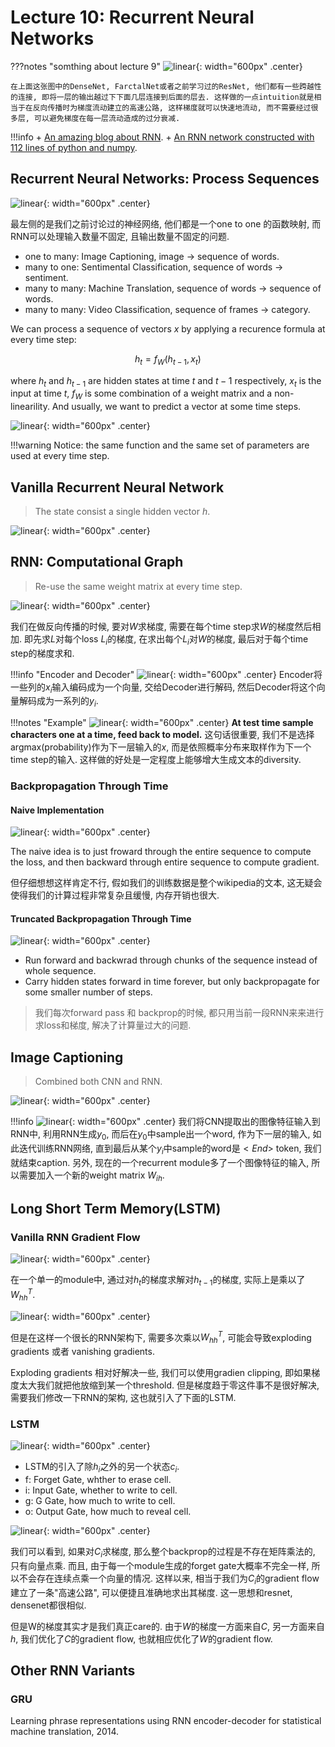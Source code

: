 # Lecture 10: Recurrent Neural Networks

???notes "somthing about lecture 9"
    ![linear](./images/Lec10/1%20(8).png){: width="600px" .center}

    在上面这张图中的DenseNet, FarctalNet或者之前学习过的ResNet, 他们都有一些跨越性的连接, 即将一层的输出越过下下面几层连接到后面的层去. 这样做的一点intuition就是相当于在反向传播时为梯度流动建立的高速公路, 这样梯度就可以快速地流动, 而不需要经过很多层, 可以避免梯度在每一层流动造成的过分衰减.

!!!info
    + [An amazing blog about RNN](https://towardsdatascience.com/recurrent-neural-networks-rnns-3f06d7653a85).
    + [An RNN network constructed with 112 lines of python and numpy](https://gist.github.com/karpathy/d4dee566867f8291f086).

## Recurrent Neural Networks: Process Sequences

![linear](./images/Lec10/1%20(9).png){: width="600px" .center}

最左侧的是我们之前讨论过的神经网络, 他们都是一个one to one 的函数映射, 而RNN可以处理输入数量不固定, 且输出数量不固定的问题.

+ one to many: Image Captioning, image -> sequence of words.
+ many to one: Sentimental Classification, sequence of words -> sentiment.
+ many to many: Machine Translation, sequence of words -> sequence of words.
+ many to many: Video Classification, sequence of frames -> category.

We can process a sequence of vectors $x$ by applying a recurence formula at every time step:

$$
h_t = f_W(h_{t-1}, x_t)
$$

where $h_t$ and $h_{t-1}$ are hidden states at time $t$ and $t-1$ respectively, $x_t$ is the input at time $t$, $f_W$ is some combination of a weight matrix and a non-linearility. And usually, we want to predict a vector at some time steps.

![linear](./images/Lec10/1%20(10).png){: width="600px" .center}

!!!warning 
    Notice: the same function and the same set of parameters are used at every time step.

## Vanilla Recurrent Neural Network

> The state consist a single hidden vector $h$.

![linear](./images/Lec10/1%20(11).png){: width="600px" .center}

## RNN: Computational Graph

> Re-use the same weight matrix at every time step.

![linear](./images/Lec10/1%20(12).png){: width="600px" .center}

我们在做反向传播的时候, 要对$W$求梯度, 需要在每个time step求$W$的梯度然后相加. 即先求$L$对每个loss $L_i$的梯度, 在求出每个$L_i$对$W$的梯度, 最后对于每个time step的梯度求和.

!!!info "Encoder and Decoder"
    ![linear](./images/Lec10/1%20(13).png){: width="600px" .center}
    Encoder将一些列的$x_i$输入编码成为一个向量, 交给Decoder进行解码, 然后Decoder将这个向量解码成为一系列的$y_i$.

!!!notes "Example"
    ![linear](./images/Lec10/1%20(14).png){: width="600px" .center}
    **At test time sample characters one at a time, feed back to model.** 这句话很重要, 我们不是选择argmax(probability)作为下一层输入的$x$, 而是依照概率分布来取样作为下一个time step的输入. 这样做的好处是一定程度上能够增大生成文本的diversity.

### Backpropagation Through Time

#### Naive Implementation

![linear](./images/Lec10/1%20(15).png){: width="600px" .center}

The naive idea is to just froward through the entire sequence to compute the loss, and then backward through entire sequence to compute gradient.

但仔细想想这样肯定不行, 假如我们的训练数据是整个wikipedia的文本, 这无疑会使得我们的计算过程非常复杂且缓慢, 内存开销也很大.

#### Truncated Backpropagation Through Time 

![linear](./images/Lec10/1%20(1).png){: width="600px" .center}

+ Run forward and backwrad through chunks of the sequence instead of whole sequence.
+ Carry hidden states forward in time forever, but only backpropagate for some smaller number of steps.

> 我们每次forward pass 和 backprop的时候, 都只用当前一段RNN来来进行求loss和梯度, 解决了计算量过大的问题.

## Image Captioning

> Combined both CNN and RNN.

![linear](./images/Lec10/1%20(2).png){: width="600px" .center}

!!!info
    ![linear](./images/Lec10/1%20(3).png){: width="600px" .center}
    我们将CNN提取出的图像特征输入到RNN中, 利用RNN生成$y_0$, 而后在$y_0$中sample出一个word, 作为下一层的输入, 如此迭代训练RNN网络, 直到最后从某个$y_i$中sample的word是$<End>$ token, 我们就结束caption.
    另外, 现在的一个recurrent module多了一个图像特征的输入, 所以需要加入一个新的weight matrix $W_{ih}$.

## Long Short Term Memory(LSTM)

### Vanilla RNN Gradient Flow

![linear](./images/Lec10/1%20(4).png){: width="600px" .center}

在一个单一的module中, 通过对$h_t$的梯度求解对$h_{t-1}$的梯度, 实际上是乘以了$W_{hh}^T$.

![linear](./images/Lec10/1%20(5).png){: width="600px" .center}

但是在这样一个很长的RNN架构下, 需要多次乘以$W_{hh}^T$, 可能会导致exploding gradients 或者 vanishing gradients.

Exploding gradients 相对好解决一些, 我们可以使用gradien clipping, 即如果梯度太大我们就把他放缩到某一个threshold. 但是梯度趋于零这件事不是很好解决, 需要我们修改一下RNN的架构, 这也就引入了下面的LSTM.

### LSTM

![linear](./images/Lec10/1%20(6).png){: width="600px" .center}

+ LSTM的引入了除$h_i$之外的另一个状态$c_i$.
+ f: Forget Gate, whther to erase cell.
+ i: Input Gate, whether to write to cell.
+ g: G Gate, how much to write to cell.
+ o: Output Gate, how much to reveal cell.

![linear](./images/Lec10/1%20(7).png){: width="600px" .center}

我们可以看到, 如果对$C_i$求梯度, 那么整个backprop的过程是不存在矩阵乘法的, 只有向量点乘. 而且, 由于每一个module生成的forget gate大概率不完全一样, 所以不会存在连续点乘一个向量的情况. 这样以来, 相当于我们为$C_i$的gradient flow 建立了一条"高速公路", 可以便捷且准确地求出其梯度. 这一思想和resnet, densenet都很相似.

但是W的梯度其实才是我们真正care的. 由于$W$的梯度一方面来自$C$, 另一方面来自$h$, 我们优化了$C$的gradient flow, 也就相应优化了$W$的gradient flow.

## Other RNN Variants

### GRU

Learning phrase representations using RNN encoder-decoder for statistical machine translation, 2014.